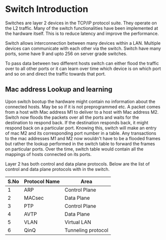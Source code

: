 # Switch Introduction

Switches are layer 2 devices in the TCP/IP protocol suite. They operate on the L2 traffic. Many of the switch functionalities have been implemented at the hardware itself.
This is to reduce latency and improve the performance.

Switch allows interconnection between many devices within a LAN. Multiple devices can communicate with each other via the switch. Switch have many ports, some have 9 and upto
256 on server grade switches.

To pass data between two different hosts switch can either flood the traffic over to all other ports or it can learn over time which device is on which port and so on and direct the traffic towards
that port.

## Mac address Lookup and learning

Upon switch bootup the hardware might contain no information about the connected hosts. May be so if it is not preprogrammed etc.
A packet comes from a host with Mac address M1 to deliver to a host with Mac address M2. Switch now floods the packets over all the ports and waits for the destination to respond back.
If the destination responds back, it might respond back on a particular port. Knowing this, switch will make an entry of mac M2 and its corresponding port number in a table.
Any transactions to the mac addresses M1 and M2 now wouldn't have to be a flooded frames but rather the lookup performed in the switch table to forward the frames on
particular ports. Over the time, switch table would contain all the mappings of hosts connected on its ports.

Layer 2 has both control and data plane protocols. Below are the list of control and data plane protocols with in the switch.

| S.No | Protocol Name | Area |
|------|---------------|------|
| 1 | ARP | Control Plane |
| 2 | MACsec | Data Plane |
| 3 | PTP | Control Plane |
| 4 | AVTP | Data Plane |
| 5 | VLAN | Virtual LAN |
| 6 | QinQ | Tunneling protocol |

